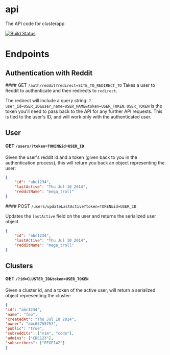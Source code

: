 api
===

The API code for clusterapp

[![Build Status](https://travis-ci.org/clusterapp/api.svg?branch=master)](https://travis-ci.org/clusterapp/api)

# Endpoints

## Authentication with Reddit

#### GET `/auth/reddit?redirect=SITE_TO_REDIRECT_TO`
Takes a user to Reddit to authenticate and then redirects to `redirect`.

The redirect will include a query string: `?user_id=USER_ID&user_name=USER_NAME&token=USER_TOKEN`. `USER_TOKEN` is the token you'll need to pass back to the API for any further API requests. This is tied to the user's ID, and will work only with the authenticated user.

## User

####  GET `/users/?token=TOKEN&id=USER_ID`

Given the user's reddit id and a token (given back to you in the authentication process), this will return you back an object representing the user:

```json
{
    "id": "abc1234",
    "lastActive": "Thu Jul 10 2014",
    "redditName": "mega_troll"
}
```

#### POST `/users/updateLastActive?token=TOKEN&id=USER_ID`

Updates the `lastActive` field on the user and returns the serialized user object.

```json
{
    "id": "abc1234",
    "lastActive": "Thu Jul 10 2014",
    "redditName": "mega_troll"
}
```

## Clusters

#### GET `/?id=CLUSTER_ID&token=USER_TOKEN`

Given a cluster id, and a token of the active user, will return a serialized object representing the cluster:

```json
{
"id": "abc1234",
"name": "foo",
"createdAt": "Thu Jul 10 2014",
"owner": "abc65755757",
"public": "true",
"subreddits": ["vim", "code"],
"admins": ["CDE123"],
"subscribers": ["FEGE142"]
}
```




